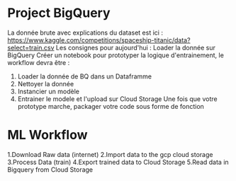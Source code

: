 # Project BigQuery
La donnée brute avec explications du dataset est ici : https://www.kaggle.com/competitions/spaceship-titanic/data?select=train.csv
Les consignes pour aujourd'hui :
Loader la donnée sur BigQuery
Créer un notebook pour prototyper la logique d'entrainement, le workflow devra être :
1. Loader la donnée de BQ dans un Dataframme
2. Nettoyer la donnée
3. Instancier un modèle
4. Entrainer le modele et l'upload sur Cloud Storage
Une fois que votre prototype marche, packager votre code sous forme de fonction

# ML Workflow
1.Download Raw data (internet)
2.Import data to the gcp cloud storage 
3.Process Data (train) 
4.Export trained data to Cloud Storage
5.Read data in Bigquery from Cloud Storage 
